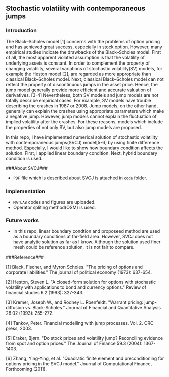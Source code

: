 ## Stochastic volatility with contemporaneous jumps ##

### Introduction ###
The Black–Scholes model [1] concerns with the problems of option pricing and has achieved great success, especially in stock option. However, many empirical studies indicate the drawbacks of the Black–Scholes model. First of all, the most apparent violated assumption is that the volatility of underlying assets is constant. In order to complement the property of changing volatility, several variations of stochastic volatility(SV) models, for example the Heston model [2], are regarded as more appropriate than classical Black–Scholes model. Next, classical Black–Scholes model can not reflect the property of discontinuous jumps in the asset price. Hence, the jump model generally provide more efficient and accurate valuation of derivatives. [3-4] Nevertheless, both SV models and jump models are not totally describe empirical cases. For example, SV models have trouble describing the crashes in 1987 or 2008. Jump models, on the other hand, generally can explain the crashes using appropriate parameters which make a negative jump. However, jump models cannot explain the fluctuation of implied volatility after the crashes. For these reasons, models which include the properties of not only SV, but also jump models are proposed.

In this repo, I have implemented numerical solution of stochastic volatility with contemporaneous jumps(SVCJ) model[5-6] by using finite difference method. Especially, I would like to show how boundary condition affects the solution. First, I applied linear boundary condition. Next, hybrid boundary condition is used. 

###About SVCJ###
- `PDF` file which is described about SVCJ is attached in `code` folder.

### Implementation ###
- `MATLAB` codes and figures are uploaded.
- Operator spliting method(OSM) is used. 

### Future works ###
- In this repo, linear boundary condtion and proposeed method are used as a boundary conditions at far-field area. However, SVCJ does not have analytic solution as far as I know. Although the solution used finer mesh could be reference solution, it is not fair to compare. 


###Reference###

\[1\] Black, Fischer, and Myron Scholes. "The pricing of options and corporate liabilities." The journal of political economy (1973): 637-654.

\[2\] Heston, Steven L. "A closed-form solution for options with stochastic volatility with applications to bond and currency options." Review of financial studies 6.2 (1993): 327-343.

\[3\] Kremer, Joseph W., and Rodney L. Roenfeldt. "Warrant pricing: jump-diffusion vs. Black-Scholes." Journal of Financial and Quantitative Analysis 28.02 (1993): 255-272.

\[4\] Tankov, Peter. Financial modelling with jump processes. Vol. 2. CRC press, 2003.

\[5\] Eraker, Bjørn. "Do stock prices and volatility jump? Reconciling evidence from spot and option prices." The Journal of Finance 59.3 (2004): 1367-1403.

\[6\] Zhang, Ying-Ying, et al. "Quadratic finite element and preconditioning for options pricing in the SVCJ model." Journal of Computational Finance, Forthcoming (2011).